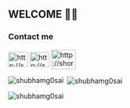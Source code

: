 
##  WELCOME 🤗😊


<h3 align="left">Contact me </h3>
<p align="left">
<a href="https://instagram.com/shubhamg0sai?igshid=YmMyMTA2M2Y=" target="blank"><img align="center" src="https://raw.githubusercontent.com/rahuldkjain/github-profile-readme-generator/master/src/images/icons/Social/instagram.svg" alt="http://shorturl.at/bfl68" height="30" width="40" /></a>  
<a href="https://www.snapchat.com/shubhamg0sai?igshid=YmMyMTA2M2Y=" target="blank"><img align="center" src="https://raw.githubusercontent.com/rahuldkjain/github-profile-readme-generator/master/src/images/icons/Social/snapchat.svg" alt="http://shorturl.at/bfl68" height="30" width="40" /></a>  
<a href="https://t.me/shubhamg0sai?igshid=YmMyMTA2M2Y=" target="blank"><img align="center" src="https://raw.githubusercontent.com/shubhamg0sai/shubhamg0sai/main/Blog/icons8-telegram-app%20(1).svg" alt="http://shorturl.at/bfl68" height="40" width="50" /></a>  
</p>
<p><img align="left" src="https://github-readme-stats.vercel.app/api/top-langs?username=shubhamg0sai&show_icons=true&locale=en&layout=compact" alt="shubhamg0sai" /></p>

<p>&nbsp;<img align="center" src="https://github-readme-stats.vercel.app/api?username=shubhamg0sai&show_icons=true&locale=en" alt="shubhamg0sai" /></p>

<p><img align="center" src="https://github-readme-streak-stats.herokuapp.com/?user=shubhamg0sai&" alt="shubhamg0sai" /></p>
